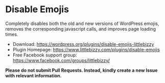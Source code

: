 # Disable Emojis

Completely disables both the old and new versions of WordPress emojis, removes the corresponding javascript calls, and improves page loading times.

* Download: https://wordpress.org/plugins/disable-emojis-littlebizzy
* Plugin Homepage: https://www.littlebizzy.com/plugins/disable-emojis
* Free Facebook support group: https://www.facebook.com/groups/littlebizzy/

**Please do not submit Pull Requests. Instead, kindly create a new Issue with relevant information.**
